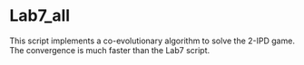 # Lab7_all

This script implements a co-evolutionary algorithm to solve the 2-IPD game. The convergence is much faster than the Lab7 script.
